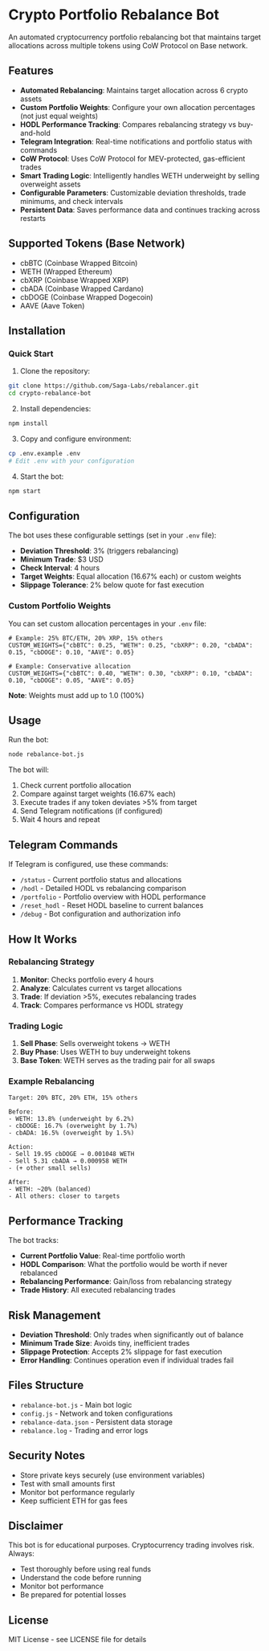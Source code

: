 # Crypto Portfolio Rebalance Bot

An automated cryptocurrency portfolio rebalancing bot that maintains target allocations across multiple tokens using CoW Protocol on Base network.

## Features

- **Automated Rebalancing**: Maintains target allocation across 6 crypto assets
- **Custom Portfolio Weights**: Configure your own allocation percentages (not just equal weights)
- **HODL Performance Tracking**: Compares rebalancing strategy vs buy-and-hold
- **Telegram Integration**: Real-time notifications and portfolio status with commands
- **CoW Protocol**: Uses CoW Protocol for MEV-protected, gas-efficient trades
- **Smart Trading Logic**: Intelligently handles WETH underweight by selling overweight assets
- **Configurable Parameters**: Customizable deviation thresholds, trade minimums, and check intervals
- **Persistent Data**: Saves performance data and continues tracking across restarts

## Supported Tokens (Base Network)

- cbBTC (Coinbase Wrapped Bitcoin)
- WETH (Wrapped Ethereum)
- cbXRP (Coinbase Wrapped XRP)
- cbADA (Coinbase Wrapped Cardano)
- cbDOGE (Coinbase Wrapped Dogecoin)
- AAVE (Aave Token)

## Installation

### Quick Start

1. Clone the repository:
```bash
git clone https://github.com/Saga-Labs/rebalancer.git
cd crypto-rebalance-bot
```

2. Install dependencies:
```bash
npm install
```

3. Copy and configure environment:
```bash
cp .env.example .env
# Edit .env with your configuration
```

4. Start the bot:
```bash
npm start
```



## Configuration

The bot uses these configurable settings (set in your `.env` file):

- **Deviation Threshold**: 3% (triggers rebalancing)
- **Minimum Trade**: $3 USD  
- **Check Interval**: 4 hours
- **Target Weights**: Equal allocation (16.67% each) or custom weights
- **Slippage Tolerance**: 2% below quote for fast execution

### Custom Portfolio Weights

You can set custom allocation percentages in your `.env` file:

```env
# Example: 25% BTC/ETH, 20% XRP, 15% others
CUSTOM_WEIGHTS={"cbBTC": 0.25, "WETH": 0.25, "cbXRP": 0.20, "cbADA": 0.15, "cbDOGE": 0.10, "AAVE": 0.05}

# Example: Conservative allocation
CUSTOM_WEIGHTS={"cbBTC": 0.40, "WETH": 0.30, "cbXRP": 0.10, "cbADA": 0.10, "cbDOGE": 0.05, "AAVE": 0.05}
```

**Note**: Weights must add up to 1.0 (100%)

## Usage

Run the bot:
```bash
node rebalance-bot.js
```

The bot will:
1. Check current portfolio allocation
2. Compare against target weights (16.67% each)
3. Execute trades if any token deviates >5% from target
4. Send Telegram notifications (if configured)
5. Wait 4 hours and repeat

## Telegram Commands

If Telegram is configured, use these commands:

- `/status` - Current portfolio status and allocations
- `/hodl` - Detailed HODL vs rebalancing comparison
- `/portfolio` - Portfolio overview with HODL performance
- `/reset_hodl` - Reset HODL baseline to current balances
- `/debug` - Bot configuration and authorization info

## How It Works

### Rebalancing Strategy
1. **Monitor**: Checks portfolio every 4 hours
2. **Analyze**: Calculates current vs target allocations
3. **Trade**: If deviation >5%, executes rebalancing trades
4. **Track**: Compares performance vs HODL strategy

### Trading Logic
1. **Sell Phase**: Sells overweight tokens → WETH
2. **Buy Phase**: Uses WETH to buy underweight tokens
3. **Base Token**: WETH serves as the trading pair for all swaps

### Example Rebalancing
```
Target: 20% BTC, 20% ETH, 15% others

Before:
- WETH: 13.8% (underweight by 6.2%)
- cbDOGE: 16.7% (overweight by 1.7%)
- cbADA: 16.5% (overweight by 1.5%)

Action:
- Sell 19.95 cbDOGE → 0.001048 WETH
- Sell 5.31 cbADA → 0.000958 WETH
- (+ other small sells)

After:
- WETH: ~20% (balanced)
- All others: closer to targets
```

## Performance Tracking

The bot tracks:
- **Current Portfolio Value**: Real-time portfolio worth
- **HODL Comparison**: What the portfolio would be worth if never rebalanced
- **Rebalancing Performance**: Gain/loss from rebalancing strategy
- **Trade History**: All executed rebalancing trades

## Risk Management

- **Deviation Threshold**: Only trades when significantly out of balance
- **Minimum Trade Size**: Avoids tiny, inefficient trades
- **Slippage Protection**: Accepts 2% slippage for fast execution
- **Error Handling**: Continues operation even if individual trades fail

## Files Structure

- `rebalance-bot.js` - Main bot logic
- `config.js` - Network and token configurations
- `rebalance-data.json` - Persistent data storage
- `rebalance.log` - Trading and error logs

## Security Notes

- Store private keys securely (use environment variables)
- Test with small amounts first
- Monitor bot performance regularly
- Keep sufficient ETH for gas fees

## Disclaimer

This bot is for educational purposes. Cryptocurrency trading involves risk. Always:
- Test thoroughly before using real funds
- Understand the code before running
- Monitor bot performance
- Be prepared for potential losses

## License

MIT License - see LICENSE file for details
